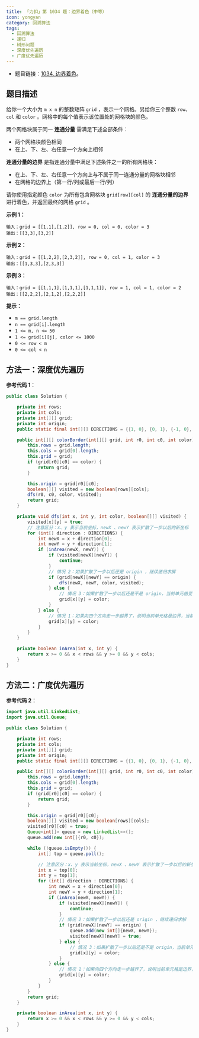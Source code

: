 ```yaml
---
title: 「力扣」第 1034 题：边界着色（中等）
icon: yongyan
category: 回溯算法
tags:
  - 回溯算法
  - 递归
  - 树形问题
  - 深度优先遍历
  - 广度优先遍历
---
```


+ 题目链接：[1034. 边界着色](https://leetcode-cn.com/problems/coloring-a-border/)。

## 题目描述

给你一个大小为 `m x n` 的整数矩阵 `grid` ，表示一个网格。另给你三个整数 `row`、`col` 和 `color` 。网格中的每个值表示该位置处的网格块的颜色。

两个网格块属于同一 **连通分量** 需满足下述全部条件：

- 两个网格块颜色相同
- 在上、下、左、右任意一个方向上相邻

**连通分量的边界** 是指连通分量中满足下述条件之一的所有网格块：

- 在上、下、左、右任意一个方向上与不属于同一连通分量的网格块相邻
- 在网格的边界上（第一行/列或最后一行/列）

请你使用指定颜色 `color` 为所有包含网格块 `grid[row][col]` 的 **连通分量的边界** 进行着色，并返回最终的网格 `grid` 。

**示例 1：**

```
输入：grid = [[1,1],[1,2]], row = 0, col = 0, color = 3
输出：[[3,3],[3,2]]
```

**示例 2：**

```
输入：grid = [[1,2,2],[2,3,2]], row = 0, col = 1, color = 3
输出：[[1,3,3],[2,3,3]]
```

**示例 3：**

```
输入：grid = [[1,1,1],[1,1,1],[1,1,1]], row = 1, col = 1, color = 2
输出：[[2,2,2],[2,1,2],[2,2,2]]
```



**提示：**

- `m == grid.length`
- `n == grid[i].length`
- `1 <= m, n <= 50`
- `1 <= grid[i][j], color <= 1000`
- `0 <= row < m`
- `0 <= col < n`



## 方法一：深度优先遍历

**参考代码 1**：

```java
public class Solution {

    private int rows;
    private int cols;
    private int[][] grid;
    private int origin;
    public static final int[][] DIRECTIONS = {{1, 0}, {0, 1}, {-1, 0}, {0, -1}};

    public int[][] colorBorder(int[][] grid, int r0, int c0, int color) {
        this.rows = grid.length;
        this.cols = grid[0].length;
        this.grid = grid;
        if (grid[r0][c0] == color) {
            return grid;
        }

        this.origin = grid[r0][c0];
        boolean[][] visited = new boolean[rows][cols];
        dfs(r0, c0, color, visited);
        return grid;
    }

    private void dfs(int x, int y, int color, boolean[][] visited) {
        visited[x][y] = true;
        // 注意区分：x、y 表示当前坐标，newX 、newY 表示扩散了一步以后的新坐标
        for (int[] direction : DIRECTIONS) {
            int newX = x + direction[0];
            int newY = y + direction[1];
            if (inArea(newX, newY)) {
                if (visited[newX][newY]) {
                    continue;
                }
                // 情况 2：如果扩散了一步以后还是 origin ，继续递归求解
                if (grid[newX][newY] == origin) {
                    dfs(newX, newY, color, visited);
                } else {
                    // 情况 3：如果扩散了一步以后还是不是 origin，当前单元格变色
                    grid[x][y] = color;
                }
            } else {
                // 情况 1：如果向四个方向走一步越界了，说明当前单元格是边界，当前颜色修改
                grid[x][y] = color;
            }
        }
    }

    private boolean inArea(int x, int y) {
        return x >= 0 && x < rows && y >= 0 && y < cols;
    }
}
```



## 方法二：广度优先遍历

**参考代码 2**：

```java
import java.util.LinkedList;
import java.util.Queue;

public class Solution {

    private int rows;
    private int cols;
    private int[][] grid;
    private int origin;
    public static final int[][] DIRECTIONS = {{1, 0}, {0, 1}, {-1, 0}, {0, -1}};

    public int[][] colorBorder(int[][] grid, int r0, int c0, int color) {
        this.rows = grid.length;
        this.cols = grid[0].length;
        this.grid = grid;
        if (grid[r0][c0] == color) {
            return grid;
        }

        this.origin = grid[r0][c0];
        boolean[][] visited = new boolean[rows][cols];
        visited[r0][c0] = true;
        Queue<int[]> queue = new LinkedList<>();
        queue.add(new int[]{r0, c0});

        while (!queue.isEmpty()) {
            int[] top = queue.poll();

            // 注意区分：x、y 表示当前坐标，newX 、newY 表示扩散了一步以后的新坐标
            int x = top[0];
            int y = top[1];
            for (int[] direction : DIRECTIONS) {
                int newX = x + direction[0];
                int newY = y + direction[1];
                if (inArea(newX, newY)) {
                    if (visited[newX][newY]) {
                        continue;
                    }
                    // 情况 2：如果扩散了一步以后还是 origin ，继续递归求解
                    if (grid[newX][newY] == origin) {
                        queue.add(new int[]{newX, newY});
                        visited[newX][newY] = true;
                    } else {
                        // 情况 3：如果扩散了一步以后还是不是 origin，当前单元格变色
                        grid[x][y] = color;
                    }
                } else {
                    // 情况 1：如果向四个方向走一步越界了，说明当前单元格是边界，当前颜色修改
                    grid[x][y] = color;
                }
            }
        }
        return grid;
    }

    private boolean inArea(int x, int y) {
        return x >= 0 && x < rows && y >= 0 && y < cols;
    }
}
```

